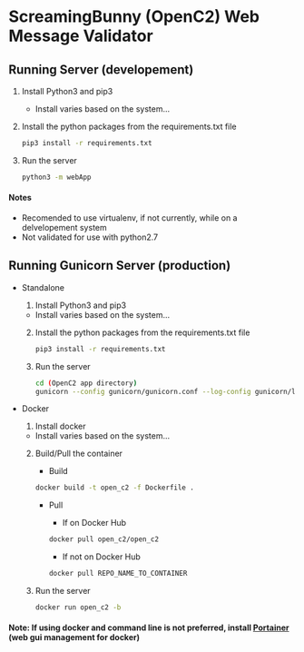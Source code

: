 # ScreamingBunny (OpenC2) Web Message Validator
## Running Server (developement)
1. Install Python3 and pip3
	- Install varies based on the system...

2. Install the python packages from the requirements.txt file
	
	```bash
	pip3 install -r requirements.txt
	```
	
3. Run the server
	
	```bash
	python3 -m webApp
	```
	
#### Notes
- Recomended to use virtualenv, if not currently, while on a delvelopement system
- Not validated for use with python2.7

## Running Gunicorn Server (production)
- Standalone
	1. Install Python3 and pip3
	- Install varies based on the system...

	2. Install the python packages from the requirements.txt file
	
		```bash
		pip3 install -r requirements.txt
		```
	
	3. Run the server
	
		```bash
		cd (OpenC2 app directory)
		gunicorn --config gunicorn/gunicorn.conf --log-config gunicorn/logging.conf webApp:app
		```
		
- Docker
	1. Install docker
	- Install varies based on the system...

	2. Build/Pull the container
		- Build
		
		```bash
		docker build -t open_c2 -f Dockerfile .
		```
		
		- Pull
			- If on Docker Hub
		
			```bash
			docker pull open_c2/open_c2
			```
			
			- If not on Docker Hub
		
			```bash
			docker pull REPO_NAME_TO_CONTAINER
			```
	
	3. Run the server
	
		```bash
		docker run open_c2 -b
		```
		
#### Note: If using docker and command line is not preferred, install [Portainer](https://portainer.io/) (web gui management for docker)
